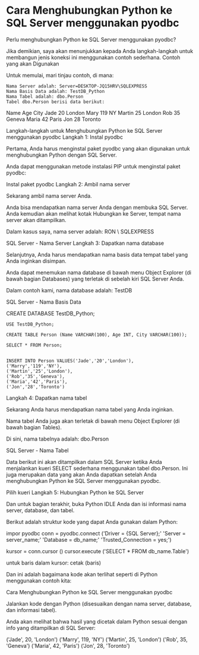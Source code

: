 # Cara Menghubungkan Python ke SQL Server menggunakan pyodbc

Perlu menghubungkan Python ke SQL Server menggunakan pyodbc?

Jika demikian, saya akan menunjukkan kepada Anda langkah-langkah untuk membangun jenis koneksi ini menggunakan contoh sederhana.
Contoh yang akan Digunakan

Untuk memulai, mari tinjau contoh, di mana:

    Nama Server adalah: Server=DESKTOP-JQ15HRV\SQLEXPRESS
    Nama Basis Data adalah: TestDB_Python
    Nama Tabel adalah: dbo.Person
    Tabel dbo.Person berisi data berikut:
    
Name	  Age	  City
Jade	  20	  London
Mary	  119	  NY
Martin	  25	  London
Rob	      35	  Geneva
Maria	  42	  Paris
Jon	      28	  Toronto

Langkah-langkah untuk Menghubungkan Python ke SQL Server menggunakan pyodbc
Langkah 1: Instal pyodbc

Pertama, Anda harus menginstal paket pyodbc yang akan digunakan untuk menghubungkan Python dengan SQL Server.

Anda dapat menggunakan metode instalasi PIP untuk menginstal paket pyodbc:

Instal paket pyodbc
Langkah 2: Ambil nama server

Sekarang ambil nama server Anda.

Anda bisa mendapatkan nama server Anda dengan membuka SQL Server. Anda kemudian akan melihat kotak Hubungkan ke Server, tempat nama server akan ditampilkan.

Dalam kasus saya, nama server adalah: RON \ SQLEXPRESS

SQL Server - Nama Server
Langkah 3: Dapatkan nama database

Selanjutnya, Anda harus mendapatkan nama basis data tempat tabel yang Anda inginkan disimpan.

Anda dapat menemukan nama database di bawah menu Object Explorer (di bawah bagian Databases) yang terletak di sebelah kiri SQL Server Anda.

Dalam contoh kami, nama database adalah: TestDB

SQL Server - Nama Basis Data

 CREATE DATABASE TestDB_Python;

    USE TestDB_Python;

    CREATE TABLE Person (Name VARCHAR(100), Age INT, City VARCHAR(100));

    SELECT * FROM Person;


    INSERT INTO Person VALUES('Jade','20','London'),
    ('Marry','119','NY'),
    ('Martin','25','London'),
    ('Rob','35','Geneva'),
    ('Maria','42','Paris'),
    ('Jon','28','Toronto')

Langkah 4: Dapatkan nama tabel

Sekarang Anda harus mendapatkan nama tabel yang Anda inginkan.

Nama tabel Anda juga akan terletak di bawah menu Object Explorer (di bawah bagian Tables).

Di sini, nama tabelnya adalah: dbo.Person

SQL Server - Nama Tabel

Data berikut ini akan ditampilkan dalam SQL Server ketika Anda menjalankan kueri SELECT sederhana menggunakan tabel dbo.Person. Ini juga merupakan data yang akan Anda dapatkan setelah Anda menghubungkan Python ke SQL Server menggunakan pyodbc.

Pilih kueri
Langkah 5: Hubungkan Python ke SQL Server

Dan untuk bagian terakhir, buka Python IDLE Anda dan isi informasi nama server, database, dan tabel.

Berikut adalah struktur kode yang dapat Anda gunakan dalam Python:

impor pyodbc
conn = pyodbc.connect ('Driver = {SQL Server};'
                      'Server = server_name;'
                      'Database = db_name;'
                      'Trusted_Connection = yes;')

kursor = conn.cursor ()
cursor.execute ('SELECT * FROM db_name.Table')

untuk baris dalam kursor:
    cetak (baris)

Dan ini adalah bagaimana kode akan terlihat seperti di Python menggunakan contoh kita:

 

Cara Menghubungkan Python ke SQL Server menggunakan pyodbc

 

Jalankan kode dengan Python (disesuaikan dengan nama server, database, dan informasi tabel).

Anda akan melihat bahwa hasil yang dicetak dalam Python sesuai dengan info yang ditampilkan di SQL Server:

('Jade', 20, 'London')
('Marry', 119, 'NY')
('Martin', 25, 'London')
('Rob', 35, 'Geneva')
('Maria', 42, 'Paris')
('Jon', 28, 'Toronto')
